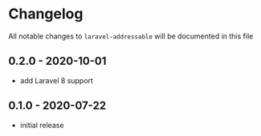 # Changelog

All notable changes to `laravel-addressable` will be documented in this file

## 0.2.0 - 2020-10-01

-   add Laravel 8 support

## 0.1.0 - 2020-07-22

-   initial release
